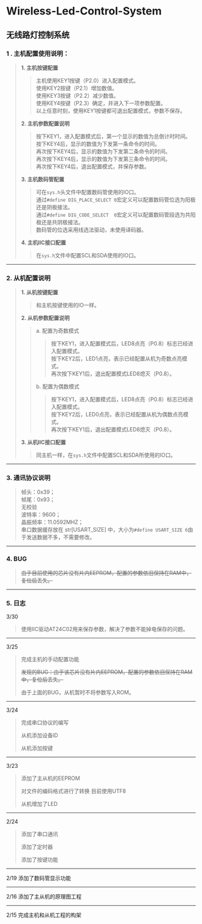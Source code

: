 # Wireless-Led-Control-System

## 无线路灯控制系统

### 1 . 主机配置使用说明：

> **1. 主机按键配置**
>
> > 主机使用KEY1按键（P2.0）进入配置模式。  
> > 使用KEY2按键（P2.1）增加数值。  
> > 使用KEY3按键（P2.2）减少数值。  
> > 使用KEY4按键（P2.3）确定，并进入下一项参数配置。  
> > 以上任意时刻，使用KEY1按键都可退出配置模式，参数不保存。  
>
> **2. 主机参数配置说明**
>
> > 按下KEY1，进入配置模式后，第一个显示的数值为总倒计时时间。  
> > 按下KEY4后，显示的数值为下发第一条命令的时间。  
> > 再次按下KEY4后，显示的数值为下发第二条命令的时间。  
> > 再次按下KEY4后，显示的数值为下发第三条命令的时间。  
> > 再次按下KEY4后，退出配置模式，并保存参数。  
>
> **3. 主机数码管配置**
>
> > 可在`sys.h`头文件中配置数码管使用的IO口。  
> > 通过`#define DIG_PLACE_SELECT	0`宏定义可以配置数码管位选为阳极还是阴极接法。  
> > 通过`#define DIG_CODE_SELECT 	0`宏定义可以配置数码管段选为共阳极还是共阴极接法。  
> > 数码管的位选采用线选法驱动，未使用译码器。  
>
> **4. 主机IIC接口配置**
>
>  > 在`sys.h`文件中配置SCL和SDA使用的IO口。  

---
### 2. 从机配置说明

>  **1. 从机按键配置**
>  
>  > 和主机按键使用的IO一样。
>
>  **2. 从机参数配置说明**
>  
>  > a.  配置为奇数模式
>  >
>  > > 按下KEY1，进入配置模式后，LED8点亮（P0.8）标志已经进入配置模式。  
>  > > 按下KEY2后，LED1点亮，表示已经配置从机为奇数点亮模式。  
>  > > 再次按下KEY1后，退出配置模式LED8熄灭（P0.8）。  
>  >
>  > b.  配置为偶数模式
>  > 
>  > > 按下KEY1，进入配置模式后，LED8点亮（P0.8）标志已经进入配置模式。  
>  > > 按下KEY2后，LED0点亮，表示已经配置从机为偶数点亮模式。  
>  > > 再次按下KEY1后，退出配置模式LED8熄灭（P0.8）。   
> 
> **3. 从机IIC接口配置**
> 
> > 同主机一样，在`sys.h`文件中配置SCL和SDA所使用的IO口。   

---
### 3. 通讯协议说明
> 帧头：0x39；  
> 帧尾：0x93；  
> 无校验  
> 波特率：9600；  
> 晶振频率：11.0592MHZ；  
> 串口数据缓存放在 str[USART_SIZE] 中，大小为`#define USART_SIZE 6`由于发送数据不多，不需要修改。  

---
### 4. BUG

> ~~由于目前使用的芯片没有片内EEPROM，配置的参数依旧保持在RAM中，复位后丢失。~~

---
### 5. 日志

3/30

> 使用IIC驱动AT24C02用来保存参数，解决了参数不能掉电保存的问题。 

---

3/25

>完成主机的手动配置功能
>
>~~发现的BUG：由于该芯片没有片内EEPROM，配置的参数依旧保持在RAM中，复位后丢失。~~
>
>由于上面的BUG，从机暂时不将参数写入ROM。
>

---

3/24
>完成串口协议的编写
>
>从机添加设备ID
>
>从机添加按键

---

3/23 

>添加了主从机的EEPROM  
>
>对文件的编码格式进行了转换 目前使用UTF8
>
>从机增加了LED

---

2/24
>添加了串口通讯
>
>添加了定时器
>
>添加了按键功能

---

2/19	添加了数码管显示功能

---

2/16	添加了主从机的原理图工程

---

2/15	完成主机和从机工程的构架

